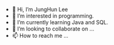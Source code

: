 - 👋 Hi, I’m JungHun Lee
- 👀 I’m interested in programming.
- 🌱 I’m currently learning Java and SQL.
- 💞️ I’m looking to collaborate on ...
- 📫 How to reach me ...

<!---
nnn991/nnn991 is a ✨ special ✨ repository because its `README.md` (this file) appears on your GitHub profile.
You can click the Preview link to take a look at your changes.
--->
